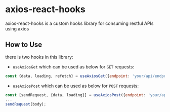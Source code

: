 # axios-react-hooks
axios-react-hooks is a custom hooks library for consuming restful APIs using axios

## How to Use
there is two hooks in this library:
* `useAxiosGet` which can be used as below for `GET` requests:
```jsx
const {data, loading, refetch} = useAxiosGet({endpoint: 'your/api/endpoint/here', headers: {'header-name': 'header-value'}});
```

* `useAxiosPost` which can be used as below for `POST` requests:
```jsx
const [sendRequest, {data, loading}] = useAxiosPost({endpoint: 'your/api/endpoint/here', headers: {'header-name': 'header-value'}});
...
sendRequest(body);
```
